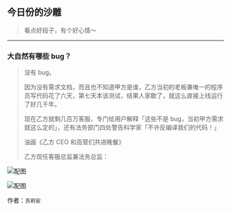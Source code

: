 ## 今日份的沙雕

> 看点好段子，有个好心情～


 
---

### 大自然有哪些 bug？

> 没有 bug。
> 
> 因为没有需求文档，而且也不知道甲方是谁，乙方当初的老板兼唯一的程序员写代码花了六天，第七天本该测试，结果人家歇了，就这么直接上线运行了好几千年。
> 
> 现在乙方就剩几百万客服，专门给用户解释「这些不是 bug，当初甲方需求就这么定的」，还有法务部门四处警告科学家「不许反编译我们的代码！」
> 
> 油画《乙方 CEO 和高管们共进晚餐》
> 
> 乙方现任客服总监兼法务总监：



![配图](https://pic4.zhimg.com/c4587ec15633ace6dd7a000502aec3eb_b.jpg)



![配图](https://pic2.zhimg.com/b10c2e0cdba525f49bd8ec2c54705435_b.jpg)


作者：`苏莉安`